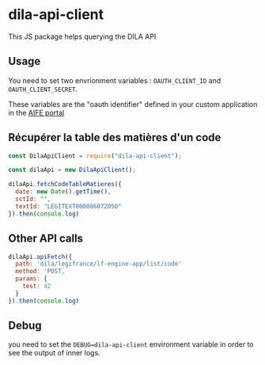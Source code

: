# dila-api-client

This JS package helps querying the DILA API

## Usage

You need to set two envrionment variables : `OAUTH_CLIENT_ID` and `OAUTH_CLIENT_SECRET`.

These variables are the "oauth identifier" defined in your custom application in the [AIFE portal](https://developer.aife.economie.gouv.fr)

## Récupérer la table des matières d'un code

```js
const DilaApiClient = require("dila-api-client");

const dilaApi = new DilaApiClient();

dilaApi.fetchCodeTableMatieres({
  date: new Date().getTime(),
  sctId: "",
  textId: "LEGITEXT000006072050"
}).then(console.log)

```

## Other API calls

```js
dilaApi.apiFetch({
  path: 'dila/legifrance/lf-engine-app/list/code'
  method: 'POST,
  params: {
    test: 42
  }
}).then(console.log)
```

## Debug

you need to set the `DEBUG=dila-api-client` environment variable in order to see
the output of inner logs.
